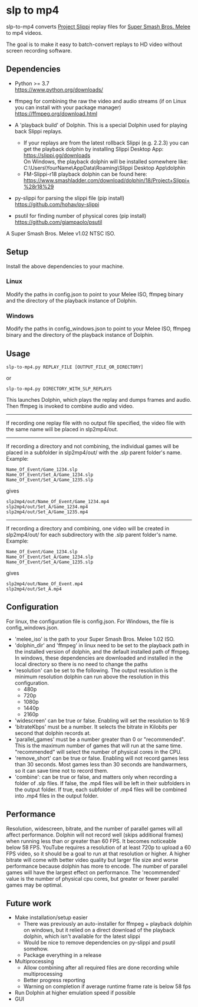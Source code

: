 # slp to mp4
slp-to-mp4 converts [Project Slippi](https://github.com/project-slippi/project-slippi) replay files for  [Super Smash Bros. Melee](https://en.wikipedia.org/wiki/Super_Smash_Bros._Melee) to mp4 videos.

The goal is to make it easy to batch-convert replays to HD video without screen recording software.

## Dependencies

- Python >= 3.7  
  https://www.python.org/downloads/

- ffmpeg for combining the raw the video and audio streams (if on Linux you can   install with your package manager)  
  https://ffmpeg.org/download.html

- A 'playback build' of Dolphin. This is a special Dolphin used for playing back Slippi replays.
  - If your replays are from the latest rollback Slippi (e.g. 2.2.3) you can get the playback dolphin by installing Slippi Desktop App:  
    https://slippi.gg/downloads  
    On Windows, the playback dolphin will be installed somewhere like: C:\Users\YourName\AppData\Roaming\Slippi Desktop App\dolphin
  - FM-Slippi-r18 playback dolphin can be found here:  
    https://www.smashladder.com/download/dolphin/18/Project+Slippi+%28r18%29

- py-slippi for parsing the slippi file (pip install)  
  https://github.com/hohav/py-slippi

- psutil for finding number of physical cores (pip install)
  https://github.com/giampaolo/psutil

A Super Smash Bros. Melee v1.02 NTSC ISO.

## Setup

Install the above dependencies to your machine.

### Linux
Modify the paths in config.json to point to your Melee ISO, ffmpeg binary and the directory of the playback instance of Dolphin.

### Windows
Modify the paths in config_windows.json to point to your Melee ISO, ffmpeg binary and the directory of the playback instance of Dolphin.

## Usage

```
slp-to-mp4.py REPLAY_FILE [OUTPUT_FILE_OR_DIRECTORY]
```
or
```
slp-to-mp4.py DIRECTORY_WITH_SLP_REPLAYS
```
This launches Dolphin, which plays the replay and dumps frames and audio.  
Then ffmpeg is invoked to combine audio and video.  

---
If recording one replay file with no output file specified, the video file with the same name will be placed in slp2mp4/out.

---
If recording a directory and not combining, the individual games will be placed in a subfolder in slp2mp4/out/ with the .slp parent folder's name. Example:
```
Name_Of_Event/Game_1234.slp
Name_Of_Event/Set_A/Game_1234.slp
Name_Of_Event/Set_A/Game_1235.slp
```
gives
```
slp2mp4/out/Name_Of_Event/Game_1234.mp4
slp2mp4/out/Set_A/Game_1234.mp4
slp2mp4/out/Set_A/Game_1235.mp4
```

---
If recording a directory and combining, one video will be created in slp2mp4/out/ for each subdirectory with the .slp parent folder's name. Example:

```
Name_Of_Event/Game_1234.slp
Name_Of_Event/Set_A/Game_1234.slp
Name_Of_Event/Set_A/Game_1235.slp
```
gives
```
slp2mp4/out/Name_Of_Event.mp4
slp2mp4/out/Set_A.mp4
```

## Configuration
For linux, the configuration file is config.json. For Windows, the file is config_windows.json. 
- 'melee_iso' is the path to your Super Smash Bros. Melee 1.02 ISO. 
- 'dolphin_dir' and 'ffmpeg' in linux need to be set to the playback path in the installed version of dolphin, and the default installed path of ffmpeg. In windows, these dependencies are downloaded and installed in the local directory so there is no need to change the paths
- 'resolution' can be set to the following. The output resolution is the minimum resolution dolphin can run above the resolution in this configuration.
  - 480p
  - 720p
  - 1080p
  - 1440p
  - 2160p
- 'widescreen' can be true or false. Enabling will set the resolution to 16:9
- 'bitrateKbps' must be a number. It selects the bitrate in Kilobits per second that dolphin records at.
- 'parallel_games' must be a number greater than 0 or "recommended". This is the maximum number of games that will run at the same time. "recommended" will select the number of physical cores in the CPU.
- 'remove_short' can be true or false. Enabling will not record games less than 30 seconds. Most games less than 30 seconds are handwarmers, so it can save time not to record them.
- 'combine': can be true or false, and matters only when recording a folder of .slp files. If false, the .mp4 files will be left in their subfolders in the output folder. If true, each subfolder of .mp4 files will be combined into .mp4 files in the output folder.

## Performance
Resolution, widescreen, bitrate, and the number of parallel games will all affect performance. Dolphin will not record well (skips additional frames) when running less than or greater than 60 FPS. It becomes noticeable below 58 FPS. YouTube requires a resolution of at least 720p to upload a 60 FPS video, so it should be a goal to run at that resolution or higher. A higher bitrate will come with better video quality but larger file size and worse performance because dolphin has more to encode. The number of parallel games will have the largest effect on performance. The 'recommended' value is the number of physical cpu cores, but greater or fewer parallel games may be optimal.

## Future work
- Make installation/setup easier
  - There was previously an auto-installer for ffmpeg + playback dolphin on windows, but it relied on a direct download of the playback dolphin, which isn't available for the latest slippi
  - Would be nice to remove dependencies on py-slippi and psutil somehow.
  - Package everything in a release
- Multiprocessing
  - Allow combining after all required files are done recording while multiprocessing
  - Better progress reporting
  - Warning on completion if average runtime frame rate is below 58 fps
- Run Dolphin at higher emulation speed if possible
- GUI

